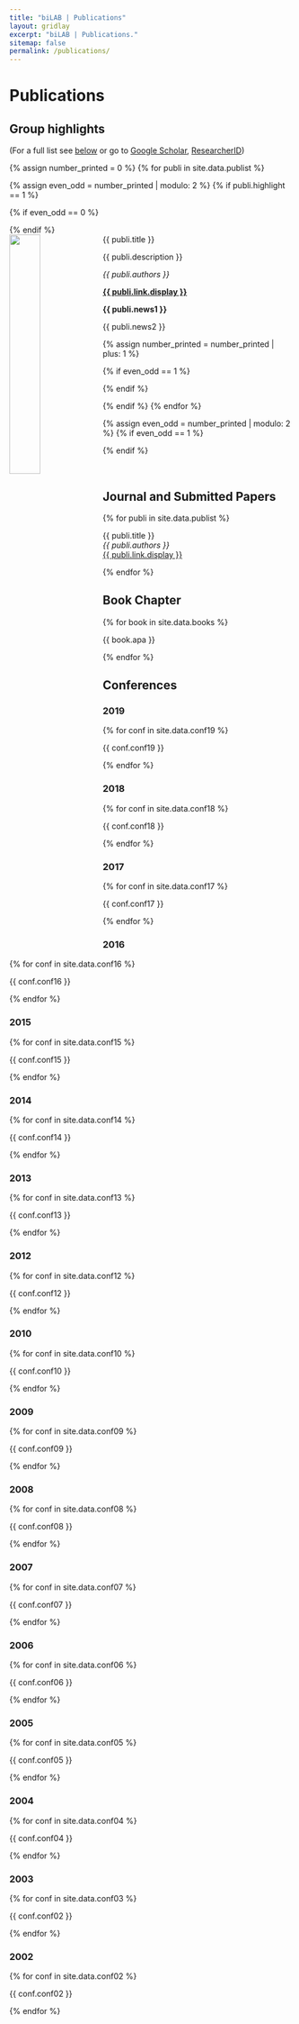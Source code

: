```yaml
---
title: "biLAB | Publications"
layout: gridlay
excerpt: "biLAB | Publications."
sitemap: false
permalink: /publications/
---
```



# Publications

## Group highlights

(For a full list see [below](#full-list) or go to [Google Scholar](https://scholar.google.ch/citations?user=TqxYWZsAAAAJ), [ResearcherID](https://www.researcherid.com/rid/D-7763-2012))

{% assign number_printed = 0 %}
{% for publi in site.data.publist %}

{% assign even_odd = number_printed | modulo: 2 %}
{% if publi.highlight == 1 %}

{% if even_odd == 0 %}
<div class="row">
{% endif %}

<div class="col-sm-6 clearfix">
 <div class="well">
  <pubtit>{{ publi.title }}</pubtit>
  <img src="{{ site.url }}{{ site.baseurl }}/images/pubpic/{{ publi.image }}" class="img-responsive" width="33%" style="float: left" />
  <p>{{ publi.description }}</p>
  <p><em>{{ publi.authors }}</em></p>
  <p><strong><a href="{{ publi.link.url }}">{{ publi.link.display }}</a></strong></p>
  <p class="text-danger"><strong> {{ publi.news1 }}</strong></p>
  <p> {{ publi.news2 }}</p>
 </div>
</div>

{% assign number_printed = number_printed | plus: 1 %}

{% if even_odd == 1 %}
</div>
{% endif %}

{% endif %}
{% endfor %}

{% assign even_odd = number_printed | modulo: 2 %}
{% if even_odd == 1 %}
</div>
{% endif %}

<p> &nbsp; </p>


## Journal and Submitted Papers

{% for publi in site.data.publist %}

  {{ publi.title }} <br />
  <em>{{ publi.authors }} </em><br /><a href="{{ publi.link.url }}">{{ publi.link.display }}</a>

{% endfor %}

## Book Chapter

{% for book in site.data.books %}

  {{ book.apa }} <br />

{% endfor %}

## Conferences

### 2019

{% for conf in site.data.conf19 %}

  {{ conf.conf19 }} <br />

{% endfor %}

### 2018

{% for conf in site.data.conf18 %}

  {{ conf.conf18 }} <br />

{% endfor %}

### 2017

{% for conf in site.data.conf17 %}

  {{ conf.conf17 }} <br />

{% endfor %}

### 2016

{% for conf in site.data.conf16 %}

  {{ conf.conf16 }} <br />

{% endfor %}

### 2015

{% for conf in site.data.conf15 %}

  {{ conf.conf15 }} <br />

{% endfor %}

### 2014

{% for conf in site.data.conf14 %}

  {{ conf.conf14 }} <br />

{% endfor %}

### 2013

{% for conf in site.data.conf13 %}

  {{ conf.conf13 }} <br />

{% endfor %}

### 2012

{% for conf in site.data.conf12 %}

  {{ conf.conf12 }} <br />

{% endfor %}

### 2010

{% for conf in site.data.conf10 %}

  {{ conf.conf10 }} <br />

{% endfor %}

### 2009

{% for conf in site.data.conf09 %}

  {{ conf.conf09 }} <br />

{% endfor %}

### 2008

{% for conf in site.data.conf08 %}

  {{ conf.conf08 }} <br />

{% endfor %}

### 2007

{% for conf in site.data.conf07 %}

  {{ conf.conf07 }} <br />

{% endfor %}

### 2006

{% for conf in site.data.conf06 %}

  {{ conf.conf06 }} <br />

{% endfor %}

### 2005

{% for conf in site.data.conf05 %}

  {{ conf.conf05 }} <br />

{% endfor %}

### 2004

{% for conf in site.data.conf04 %}

  {{ conf.conf04 }} <br />

{% endfor %}

### 2003

{% for conf in site.data.conf03 %}

  {{ conf.conf02 }} <br />

{% endfor %}

### 2002

{% for conf in site.data.conf02 %}

  {{ conf.conf02 }} <br />

{% endfor %}